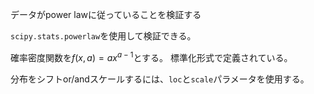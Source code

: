 データがpower lawに従っていることを検証する

`scipy.stats.powerlaw`を使用して検証できる。

確率密度関数を$f(x,a)=ax^{a-1}$とする。
標準化形式で定義されている。

分布をシフトor/andスケールするには、`loc`と`scale`パラメータを使用する。